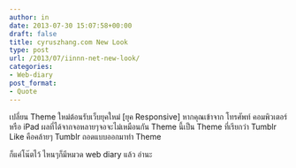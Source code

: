 ```yaml
---
author: in
date: 2013-07-30 15:07:58+00:00
draft: false
title: cyruszhang.com New Look
type: post
url: /2013/07/iinnn-net-new-look/
categories:
- Web-diary
post_format:
- Quote
---
```


เปลี่ยน Theme ใหม่ต้อนรับเว็บยุคใหม่ [ยุค Responsive] หากคุณเข้าจาก โทรศัพท์ คอมพิวเตอร์ หรือ iPad ผลที่ได้จากจอหลายๆจอจะไม่เหมือนกัน Theme นี้เป็น Theme ที่เรียกว่า Tumblr Like คือคล้ายๆ Tumblr ถอดแบบออกมาทำ Theme

ก็แค่โน๊ตไว้ ไหนๆก็มีหมวด web diary แล้ว อ่านะ
